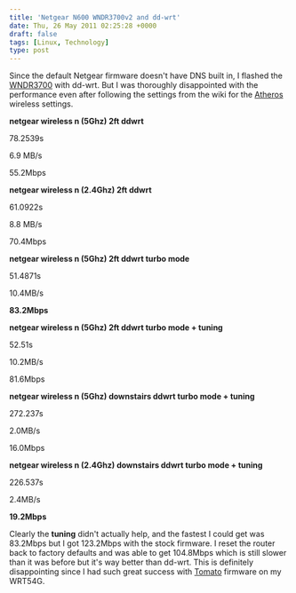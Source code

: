 ```yaml
---
title: 'Netgear N600 WNDR3700v2 and dd-wrt'
date: Thu, 26 May 2011 02:25:28 +0000
draft: false
tags: [Linux, Technology]
type: post
---
```


Since the default Netgear firmware doesn't have DNS built in, I flashed the [WNDR3700](http://www.dd-wrt.com/wiki/index.php/Netgear_WNDR3700) with dd-wrt. But I was thoroughly disappointed with the performance even after following the settings from the wiki for the [Atheros](http://www.dd-wrt.com/wiki/index.php/Atheros/ath_wireless_settings) wireless settings.

**netgear wireless n (5Ghz) 2ft ddwrt**

78.2539s

6.9 MB/s

55.2Mbps

**netgear wireless n (2.4Ghz) 2ft ddwrt**

61.0922s

8.8 MB/s

70.4Mbps

**netgear wireless n (5Ghz) 2ft ddwrt turbo mode**

51.4871s

10.4MB/s

**83.2Mbps**

**netgear wireless n (5Ghz) 2ft ddwrt turbo mode + tuning**

52.51s

10.2MB/s

81.6Mbps

**netgear wireless n (5Ghz) downstairs ddwrt turbo mode + tuning**

272.237s

2.0MB/s

16.0Mbps

**netgear wireless n (2.4Ghz) downstairs ddwrt turbo mode + tuning**

226.537s

2.4MB/s

**19.2Mbps**

Clearly the **tuning** didn't actually help, and the fastest I could get was 83.2Mbps but I got 123.2Mbps with the stock firmware. I reset the router back to factory defaults and was able to get 104.8Mbps which is still slower than it was before but it's way better than dd-wrt. This is definitely disappointing since I had such great success with [Tomato](http://www.polarcloud.com/tomato) firmware on my WRT54G.
